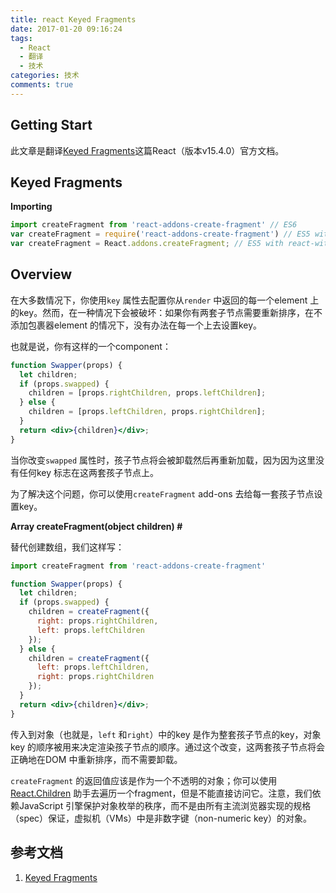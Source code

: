 ```yaml
---
title: react Keyed Fragments
date: 2017-01-20 09:16:24
tags:
  - React
  - 翻译
  - 技术
categories: 技术
comments: true
---
```


## Getting Start

此文章是翻译[Keyed Fragments](https://facebook.github.io/react/docs/create-fragment.html)这篇React（版本v15.4.0）官方文档。

<!--more-->

## Keyed Fragments

**Importing**

```jsx
import createFragment from 'react-addons-create-fragment' // ES6
var createFragment = require('react-addons-create-fragment') // ES5 with npm
var createFragment = React.addons.createFragment; // ES5 with react-with-addons.js
```

## Overview

在大多数情况下，你使用`key` 属性去配置你从`render` 中返回的每一个element 上的key。然而，在一种情况下会被破坏：如果你有两套子节点需要重新排序，在不添加包裹器element 的情况下，没有办法在每一个上去设置key。

也就是说，你有这样的一个component：
```jsx
function Swapper(props) {
  let children;
  if (props.swapped) {
    children = [props.rightChildren, props.leftChildren];
  } else {
    children = [props.leftChildren, props.rightChildren];
  }
  return <div>{children}</div>;
}
```
当你改变`swapped` 属性时，孩子节点将会被卸载然后再重新加载，因为因为这里没有任何key 标志在这两套孩子节点上。

为了解决这个问题，你可以使用`createFragment` add-ons 去给每一套孩子节点设置key。

**Array<ReactNode> createFragment(object children) #**

替代创建数组，我们这样写：
```jsx
import createFragment from 'react-addons-create-fragment'

function Swapper(props) {
  let children;
  if (props.swapped) {
    children = createFragment({
      right: props.rightChildren,
      left: props.leftChildren
    });
  } else {
    children = createFragment({
      left: props.leftChildren,
      right: props.rightChildren
    });
  }
  return <div>{children}</div>;
}
```

传入到对象（也就是，`left` 和`right`）中的key 是作为整套孩子节点的key，对象key 的顺序被用来决定渲染孩子节点的顺序。通过这个改变，这两套孩子节点将会正确地在DOM 中重新排序，而不需要卸载。

`createFragment` 的返回值应该是作为一个不透明的对象；你可以使用[React.Children](https://facebook.github.io/react/docs/react-api.html#react.children) 助手去遍历一个fragment，但是不能直接访问它。注意，我们依赖JavaScript 引擎保护对象枚举的秩序，而不是由所有主流浏览器实现的规格（spec）保证，虚拟机（VMs）中是非数字键（non-numeric key）的对象。


## 参考文档

1. [Keyed Fragments](https://facebook.github.io/react/docs/create-fragment.html)
